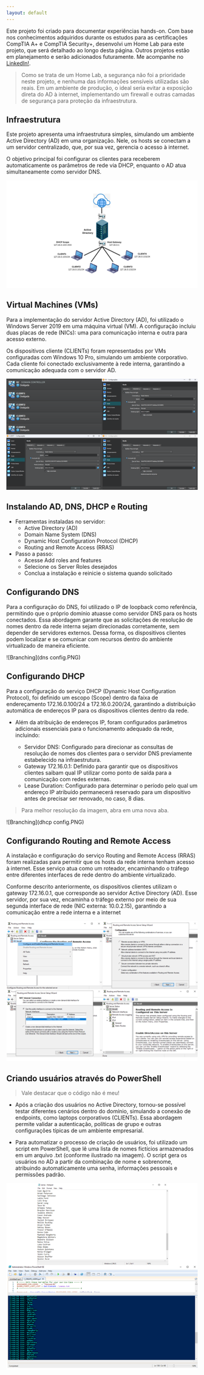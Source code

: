 ```yaml
---
layout: default
---
```


  Este projeto foi criado para documentar experiências hands-on. Com base nos conhecimentos adquiridos durante os estudos para as certificações CompTIA A+ e CompTIA Security+, desenvolvi um Home Lab para este projeto, que será detalhado ao longo desta página. Outros projetos estão em planejamento e serão adicionados futuramente. Me acompanhe no [LinkedIn!](https://www.linkedin.com/in/julio-nunes-b97331205/).

>  Como se trata de um Home Lab, a segurança não foi a prioridade neste projeto, e nenhuma das informações sensíveis utilizadas são reais. Em um ambiente de produção, o ideal seria evitar a exposição direta do AD à internet,  implementando um firewall e outras camadas de segurança para proteção da infraestrutura.

## Infraestrutura

Este projeto apresenta uma infraestrutura simples, simulando um ambiente Active Directory (AD) em uma organização. Nele, os hosts se conectam a um servidor centralizado, que, por sua vez, gerencia o acesso à internet.

O objetivo principal foi configurar os clientes para receberem automaticamente os parâmetros de rede via DHCP, enquanto o AD atua simultaneamente como servidor DNS.


![Branching](Infraestrutura.png)

## Virtual Machines (VMs)

Para a implementação do servidor Active Directory (AD), foi utilizado o Windows Server 2019 em uma máquina virtual (VM). A configuração incluiu duas placas de rede (NICs): uma para comunicação interna e outra para acesso externo.

Os dispositivos cliente (CLIENTs) foram representados por VMs configuradas com Windows 10 Pro, simulando um ambiente corporativo. Cada cliente foi conectado exclusivamente à rede interna, garantindo a comunicação adequada com o servidor AD.

![Branching](VMs.PNG)

## Instalando AD, DNS, DHCP e Routing

- Ferramentas instaladas no servidor:
  - Active Directory (AD)
  - Domain Name System (DNS)
  - Dynamic Host Configuration Protocol (DHCP)
  - Routing and Remote Access (RRAS)
- Passo a passo:
  - Acesse Add roles and features
  - Selecione os Server Roles desejados
  - Conclua a instalação e reinicie o sistema quando solicitado


## Configurando DNS

Para a configuração do DNS, foi utilizado o IP de loopback como referência, permitindo que o próprio domínio atuasse como servidor DNS para os hosts conectados. Essa abordagem garante que as solicitações de resolução de nomes dentro da rede interna sejam direcionadas corretamente, sem depender de servidores externos. Dessa forma, os dispositivos clientes podem localizar e se comunicar com recursos dentro do ambiente virtualizado de maneira eficiente.

![Branching](dns config.PNG)

## Configurando DHCP

Para a configuração do serviço DHCP (Dynamic Host Configuration Protocol), foi definido um escopo (Scope) dentro da faixa de endereçamento 172.16.0.100/24 a 172.16.0.200/24, garantindo a distribuição automática de endereços IP para os dispositivos clientes dentro da rede.

- Além da atribuição de endereços IP, foram configurados parâmetros adicionais essenciais para o funcionamento adequado da rede, incluindo:

  - Servidor DNS: Configurado para direcionar as consultas de resolução de nomes dos clientes para o servidor DNS previamente estabelecido na infraestrutura.
  - Gateway 172.16.0.1: Definido para garantir que os dispositivos clientes saibam qual IP utilizar como ponto de saída para a comunicação com redes externas.
  - Lease Duration: Configurado para determinar o período pelo qual um endereço IP atribuído permanecerá reservado para um dispositivo antes de precisar ser renovado, no caso, 8 dias.
 
> Para melhor resolução da imagem, abra em uma nova aba.

![Branching](dhcp config.PNG)

## Configurando Routing and Remote Access

A instalação e configuração do serviço Routing and Remote Access (RRAS) foram realizadas para permitir que os hosts da rede interna tenham acesso à internet. Esse serviço atua como um roteador, encaminhando o tráfego entre diferentes interfaces de rede dentro do ambiente virtualizado.

Conforme descrito anteriormente, os dispositivos clientes utilizam o gateway 172.16.0.1, que corresponde ao servidor Active Directory (AD). Esse servidor, por sua vez, encaminha o tráfego externo por meio de sua segunda interface de rede (NIC externa: 10.0.2.15), garantindo a comunicação entre a rede interna e a internet

![Branching](routingconfig.PNG)

## Criando usuários através do PowerShell

> Vale destacar que o código não é meu!

- Após a criação dos usuários no Active Directory, tornou-se possível testar diferentes cenários dentro do domínio, simulando a conexão de endpoints, como laptops corporativos (CLIENTs). Essa abordagem permite validar a autenticação, políticas de grupo e outras configurações típicas de um ambiente empresarial.

- Para automatizar o processo de criação de usuários, foi utilizado um script em PowerShell, que lê uma lista de nomes fictícios armazenados em um arquivo .txt (conforme ilustrado na imagem). O script gera os usuários no AD a partir da combinação de nome e sobrenome, atribuindo automaticamente uma senha, informações pessoais e permissões padrão.

![Branching](userscreated.PNG)


